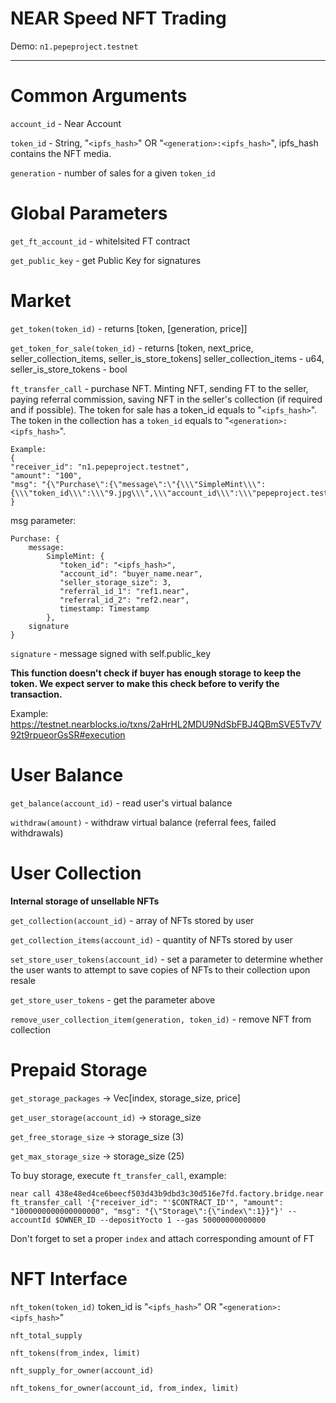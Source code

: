 NEAR Speed NFT Trading
======

Demo: `n1.pepeproject.testnet`

----
Common Arguments
===
`account_id` - Near Account

`token_id` - String, "`<ipfs_hash>`" OR "`<generation>:<ipfs_hash>`", ipfs_hash contains the NFT media.

`generation` - number of sales for a given `token_id`

Global Parameters
======

`get_ft_account_id` - whitelsited FT contract

`get_public_key` - get Public Key for signatures

Market
===

`get_token(token_id)` - returns [token, [generation, price]]

`get_token_for_sale(token_id)` - returns [token, next_price, seller_collection_items, seller_is_store_tokens]
seller_collection_items - u64, seller_is_store_tokens - bool

`ft_transfer_call` - purchase NFT. Minting NFT, sending FT to the seller, paying referral commission, saving NFT in the seller's collection (if required and if possible).
The token for sale has a token_id equals to "`<ipfs_hash>`". The token in the collection has a `token_id` equals to "`<generation>:<ipfs_hash>`".

````
Example:
{
"receiver_id": "n1.pepeproject.testnet",
"amount": "100",
"msg": "{\"Purchase\":{\"message\":\"{\\\"SimpleMint\\\":{\\\"token_id\\\":\\\"9.jpg\\\",\\\"account_id\\\":\\\"pepeproject.testnet\\\",\\\"seller_storage_size\\\":3,\\\"referral_id_1\\\":\\\"zavodil2.testnet\\\",\\\"referral_id_2\\\":null,\\\"timestamp\\\":1710796871868251000}}\",\"signature\":\"208c14a1b64479dc4a5496ede8331f0f58f73e91db268f27bed592b4c05b08cd1c006ac49eaf0e5caf1786b108a6907b62e11a9f20e5b11cbab92533f898030e\"}}"
}
````

msg parameter:
```
Purchase: {
    message:
        SimpleMint: {
           "token_id": "<ipfs_hash>",
           "account_id": "buyer_name.near",
           "seller_storage_size": 3,
           "referral_id_1": "ref1.near",
           "referral_id_2": "ref2.near",
           timestamp: Timestamp
        },
    signature
}
```
`signature` - message signed with self.public_key

**This function doesn't check if buyer has enough storage to keep the token. We expect server to make this check before to verify the transaction.**

Example: https://testnet.nearblocks.io/txns/2aHrHL2MDU9NdSbFBJ4QBmSVE5Tv7V92t9rpueorGsSR#execution

User Balance
======

`get_balance(account_id)` - read user's virtual balance

`withdraw(amount)` - withdraw virtual balance (referral fees, failed withdrawals)

User Collection
===

**Internal storage of unsellable NFTs**

`get_collection(account_id)` - array of NFTs stored by user

`get_collection_items(account_id)` - quantity of NFTs stored by user

`set_store_user_tokens(account_id)` - set a parameter to determine whether the user wants to attempt to save copies of NFTs to their collection upon resale

`get_store_user_tokens` - get the parameter above

`remove_user_collection_item(generation, token_id)` - remove NFT from collection

Prepaid Storage
====

`get_storage_packages` -> Vec[index, storage_size, price]

`get_user_storage(account_id)` -> storage_size

`get_free_storage_size` -> storage_size (3)

`get_max_storage_size` -> storage_size (25)

To buy storage, execute `ft_transfer_call`, example:

```
near call 438e48ed4ce6beecf503d43b9dbd3c30d516e7fd.factory.bridge.near ft_transfer_call '{"receiver_id": "'$CONTRACT_ID'", "amount": "1000000000000000000", "msg": "{\"Storage\":{\"index\":1}}"}' --accountId $OWNER_ID --depositYocto 1 --gas 50000000000000
```
Don't forget to set a proper `index` and attach corresponding amount of FT

NFT Interface
===

`nft_token(token_id)` token_id is "`<ipfs_hash>`" OR "`<generation>:<ipfs_hash>`"

`nft_total_supply`

`nft_tokens(from_index, limit)`

`nft_supply_for_owner(account_id)`

`nft_tokens_for_owner(account_id, from_index, limit)`
